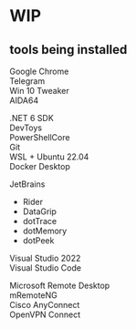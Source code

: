 # WIP

## tools being installed

Google Chrome  
Telegram  
Win 10 Tweaker  
AIDA64  

.NET 6 SDK  
DevToys  
PowerShellCore  
Git  
WSL + Ubuntu 22.04  
Docker Desktop  

JetBrains  
* Rider  
* DataGrip  
* dotTrace  
* dotMemory  
* dotPeek  

Visual Studio 2022  
Visual Studio Code  

Microsoft Remote Desktop  
mRemoteNG  
Cisco AnyConnect  
OpenVPN Connect  